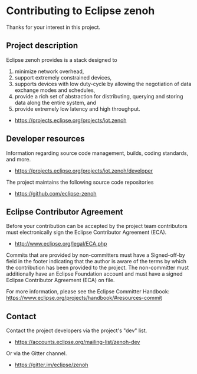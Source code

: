 # Contributing to Eclipse zenoh

Thanks for your interest in this project.

## Project description

Eclipse zenoh provides is a stack  designed to 
  1. minimize network overhead, 
  2. support extremely constrained devices, 
  3. supports devices with low duty-cycle by allowing the negotiation of data exchange modes and schedules, 
  4. provide a rich set of abstraction for distributing, querying and storing data along the entire system, and 
  5. provide extremely low latency and high throughput.

* https://projects.eclipse.org/projects/iot.zenoh

## Developer resources

Information regarding source code management, builds, coding standards, and
more.

* https://projects.eclipse.org/projects/iot.zenoh/developer

The project maintains the following source code repositories

* https://github.com/eclipse-zenoh

## Eclipse Contributor Agreement

Before your contribution can be accepted by the project team contributors must
electronically sign the Eclipse Contributor Agreement (ECA).

* http://www.eclipse.org/legal/ECA.php

Commits that are provided by non-committers must have a Signed-off-by field in
the footer indicating that the author is aware of the terms by which the
contribution has been provided to the project. The non-committer must
additionally have an Eclipse Foundation account and must have a signed Eclipse
Contributor Agreement (ECA) on file.

For more information, please see the Eclipse Committer Handbook:
https://www.eclipse.org/projects/handbook/#resources-commit

## Contact

Contact the project developers via the project's "dev" list.

* https://accounts.eclipse.org/mailing-list/zenoh-dev

Or via the Gitter channel.

* https://gitter.im/eclipse/zenoh
